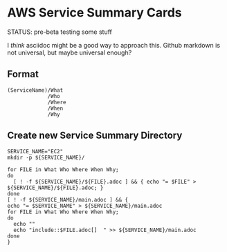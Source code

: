 # AWS Service Summary Cards

STATUS: pre-beta testing some stuff

I *think* asciidoc might be a good way to approach this.  Github markdown is not universal, but maybe universal enough?

## Format
```
(ServiceName)/What  
             /Who  
             /Where  
             /When  
             /Why  
```
 
## Create new Service Summary Directory

```
SERVICE_NAME="EC2"
mkdir -p ${SERVICE_NAME}/

for FILE in What Who Where When Why;
do 
  [ ! -f ${SERVICE_NAME}/${FILE}.adoc ] && { echo "= $FILE" > ${SERVICE_NAME}/${FILE}.adoc; }
done
[ ! -f ${SERVICE_NAME}/main.adoc ] && { 
echo "= $SERVICE_NAME" > ${SERVICE_NAME}/main.adoc
for FILE in What Who Where When Why;
do 
  echo ""
  echo "include::$FILE.adoc[]  " >> ${SERVICE_NAME}/main.adoc
done
}

```
